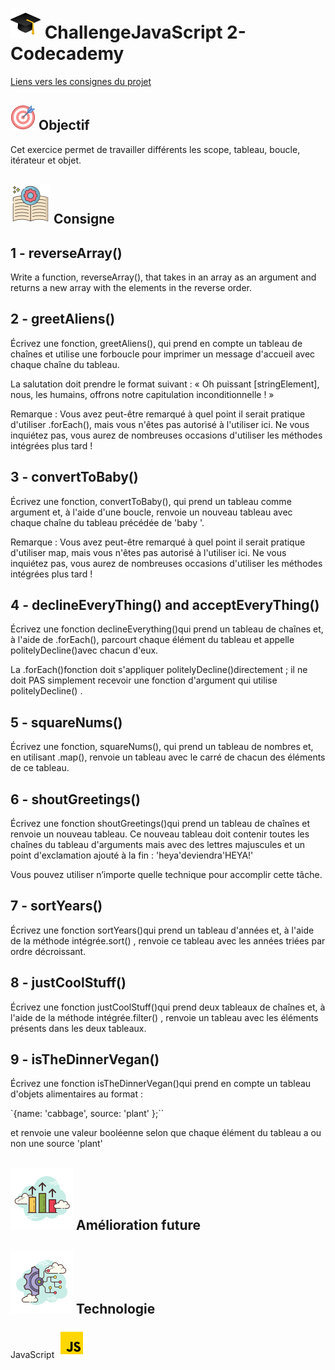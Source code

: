 
# ![logo chapeau diplôme](/ressource/diplomeCasquette.png) ChallengeJavaScript 2- Codecademy
[Liens vers les consignes du projet](https://www.codecademy.com/journeys/full-stack-engineer/paths/fscj-22-building-interactive-websites/tracks/fscp-22-javascript-syntax-part-ii-c8ddbace-1463-4797-ae12-503c7b0f9552/modules/wdcp-22-practice-javascript-syntax-arrays-loops-objects-iterators-1214fbf4-8717-4c43-9940-b6599d0f1fb7/lessons/intermediate-javascript-coding-challenge/exercises/introduction)


## ![Logo objectif](/ressource/objectif.png) Objectif 
Cet exercice permet de travailler différents les scope, tableau, boucle, itérateur et objet.


## ![Logo consigne](/ressource/instruction.png) Consigne
1 - reverseArray()
------
Write a function, reverseArray(), that takes in an array as an argument and returns a new array with the elements in the reverse order.

2 - greetAliens()
---
Écrivez une fonction, greetAliens(), qui prend en compte un tableau de chaînes et utilise une forboucle pour imprimer un message d'accueil avec chaque chaîne du tableau.

La salutation doit prendre le format suivant :
« Oh puissant [stringElement], nous, les humains, offrons notre capitulation inconditionnelle ! »

Remarque : Vous avez peut-être remarqué à quel point il serait pratique d'utiliser .forEach(), mais vous n'êtes pas autorisé à l'utiliser ici. Ne vous inquiétez pas, vous aurez de nombreuses occasions d'utiliser les méthodes intégrées plus tard !

3 - convertToBaby()
---
Écrivez une fonction, convertToBaby(), qui prend un tableau comme argument et, à l'aide d'une boucle, renvoie un nouveau tableau avec chaque chaîne du tableau précédée de 'baby '.

Remarque : Vous avez peut-être remarqué à quel point il serait pratique d'utiliser map, mais vous n'êtes pas autorisé à l'utiliser ici. Ne vous inquiétez pas, vous aurez de nombreuses occasions d'utiliser les méthodes intégrées plus tard !

4 - declineEveryThing() and acceptEveryThing()
---
Écrivez une fonction declineEverything()qui prend un tableau de chaînes et, à l'aide de .forEach(), parcourt chaque élément du tableau et appelle politelyDecline()avec chacun d'eux.

La .forEach()fonction doit s'appliquer politelyDecline()directement ; il ne doit PAS simplement recevoir une fonction d'argument qui utilise politelyDecline() .

5 - squareNums()
---
Écrivez une fonction, squareNums(), qui prend un tableau de nombres et, en utilisant .map(), renvoie un tableau avec le carré de chacun des éléments de ce tableau.

6 - shoutGreetings()
---
Écrivez une fonction shoutGreetings()qui prend un tableau de chaînes et renvoie un nouveau tableau. Ce nouveau tableau doit contenir toutes les chaînes du tableau d'arguments mais avec des lettres majuscules et un point d'exclamation ajouté à la fin : 'heya'deviendra'HEYA!'

Vous pouvez utiliser n’importe quelle technique pour accomplir cette tâche.

7 - sortYears()
---
Écrivez une fonction sortYears()qui prend un tableau d'années et, à l'aide de la méthode intégrée.sort() , renvoie ce tableau avec les années triées par ordre décroissant.

8 - justCoolStuff()
---
Écrivez une fonction justCoolStuff()qui prend deux tableaux de chaînes et, à l'aide de la méthode intégrée.filter() , renvoie un tableau avec les éléments présents dans les deux tableaux.

9 - isTheDinnerVegan()
---
Écrivez une fonction isTheDinnerVegan()qui prend en compte un tableau d'objets alimentaires au format :

`{name: 'cabbage', source: 'plant' };``

et renvoie une valeur booléenne selon que chaque élément du tableau a ou non une source 'plant'

## ![Amelioration Logo](/ressource/ameliorationLogo.png) Amélioration future


## ![Logo Technologie](/ressource/technologie.png) Technologie
JavaScript ![Logo JavaScript](/ressource/javascript.png)